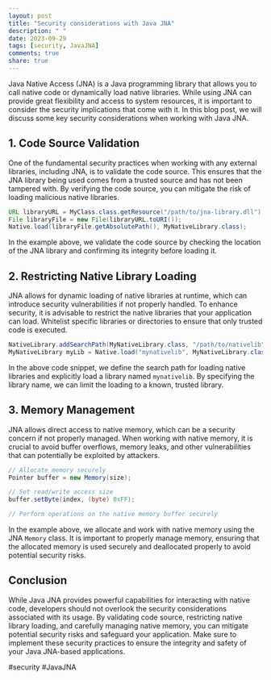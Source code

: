 ```yaml
---
layout: post
title: "Security considerations with Java JNA"
description: " "
date: 2023-09-29
tags: [security, JavaJNA]
comments: true
share: true
---
```


Java Native Access (JNA) is a Java programming library that allows you to call native code or dynamically load native libraries. While using JNA can provide great flexibility and access to system resources, it is important to consider the security implications that come with it. In this blog post, we will discuss some key security considerations when working with Java JNA.

## 1. Code Source Validation

One of the fundamental security practices when working with any external libraries, including JNA, is to validate the code source. This ensures that the JNA library being used comes from a trusted source and has not been tampered with. By verifying the code source, you can mitigate the risk of loading malicious native libraries.

```java
URL libraryURL = MyClass.class.getResource("/path/to/jna-library.dll");
File libraryFile = new File(libraryURL.toURI());
Native.load(libraryFile.getAbsolutePath(), MyNativeLibrary.class);
```

In the example above, we validate the code source by checking the location of the JNA library and confirming its integrity before loading it.

## 2. Restricting Native Library Loading

JNA allows for dynamic loading of native libraries at runtime, which can introduce security vulnerabilities if not properly handled. To enhance security, it is advisable to restrict the native libraries that your application can load. Whitelist specific libraries or directories to ensure that only trusted code is executed.

```java
NativeLibrary.addSearchPath(MyNativeLibrary.class, "/path/to/nativelib");
MyNativeLibrary myLib = Native.load("mynativelib", MyNativeLibrary.class);
```

In the above code snippet, we define the search path for loading native libraries and explicitly load a library named `mynativelib`. By specifying the library name, we can limit the loading to a known, trusted library.

## 3. Memory Management

JNA allows direct access to native memory, which can be a security concern if not properly managed. When working with native memory, it is crucial to avoid buffer overflows, memory leaks, and other vulnerabilities that can potentially be exploited by attackers.

```java
// Allocate memory securely
Pointer buffer = new Memory(size);

// Set read/write access size
buffer.setByte(index, (byte) 0xFF);

// Perform operations on the native memory buffer securely
```

In the example above, we allocate and work with native memory using the JNA `Memory` class. It is important to properly manage memory, ensuring that the allocated memory is used securely and deallocated properly to avoid potential security risks.

## Conclusion

While Java JNA provides powerful capabilities for interacting with native code, developers should not overlook the security considerations associated with its usage. By validating code source, restricting native library loading, and carefully managing native memory, you can mitigate potential security risks and safeguard your application. Make sure to implement these security practices to ensure the integrity and safety of your Java JNA-based applications.

#security #JavaJNA